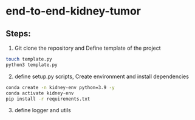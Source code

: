 # end-to-end-kidney-tumor

## Steps:

1. Git clone the repository and Define template of the project

```bash
touch template.py
python3 template.py
```

2. define setup.py scripts, Create environment and install dependencies

```bash
conda create -n kidney-env python=3.9 -y
conda activate kidney-env
pip install -r requirements.txt
```
3. define logger and utils
